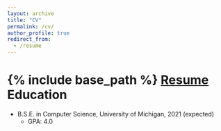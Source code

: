 ```yaml
---
layout: archive
title: "CV"
permalink: /cv/
author_profile: true
redirect_from:
  - /resume
---
```


{% include base_path %}
[**Resume**](../assets/cv/Resume.pdf)
Education
======
* B.S.E. in Computer Science, University of Michigan, 2021 (expected)
	* GPA: 4.0

